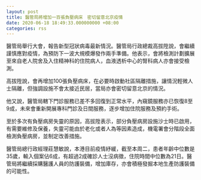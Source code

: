 ```yaml
---
layout: post
title: 醫管局將增加一百張負壓病床　密切留意北京疫情
date: 2020-06-18 18:49:33.000000000 +08:00
categories: rss
---
```


醫管局舉行大會，報告新型冠狀病毒最新情況。醫管局行政總裁高拔陞說，會繼續謹慎應對疫情，為預防下一波大規模爆發作兩手準備。他表示，會將檢測計劃擴展至來自老人院舍及入住精神科的住院病人，血液透析中心的腎科病人亦會接受檢測。

高拔陞說，會再增加100張負壓病床，在必要時啟動社區隔離措施，讓情況輕微人士隔離，但強調設施不會太接近民居，當局亦會密切留意北京的情況。

他又說，醫管局轄下門診服務已差不多回復到正常水平，內窺鏡服務亦已恢復8至9成，未來會重新開展專科門診及日間服務，逐步增加住院服務及預約手術。

至於多次有負壓病房失靈的原因，高拔陞表示，部分負壓病房設施沙士時已啟用，有需要維修及保養，失靈可能由於老化或者人為等因素造成，機電署會分階段全面檢測負壓病房，並制定改善措施。

醫管局總行政經理莊慧敏說，本港目前疫情紓緩，截至本周二，患者年齡中位數是35歲，輸入個案佔6成，有超過2成確診人士沒病徵，住院時間中位數為21日。醫管局將繼續採購醫護人員的防護裝備，增加庫存，亦會積極發掘本地生產防護裝備的可能性。
